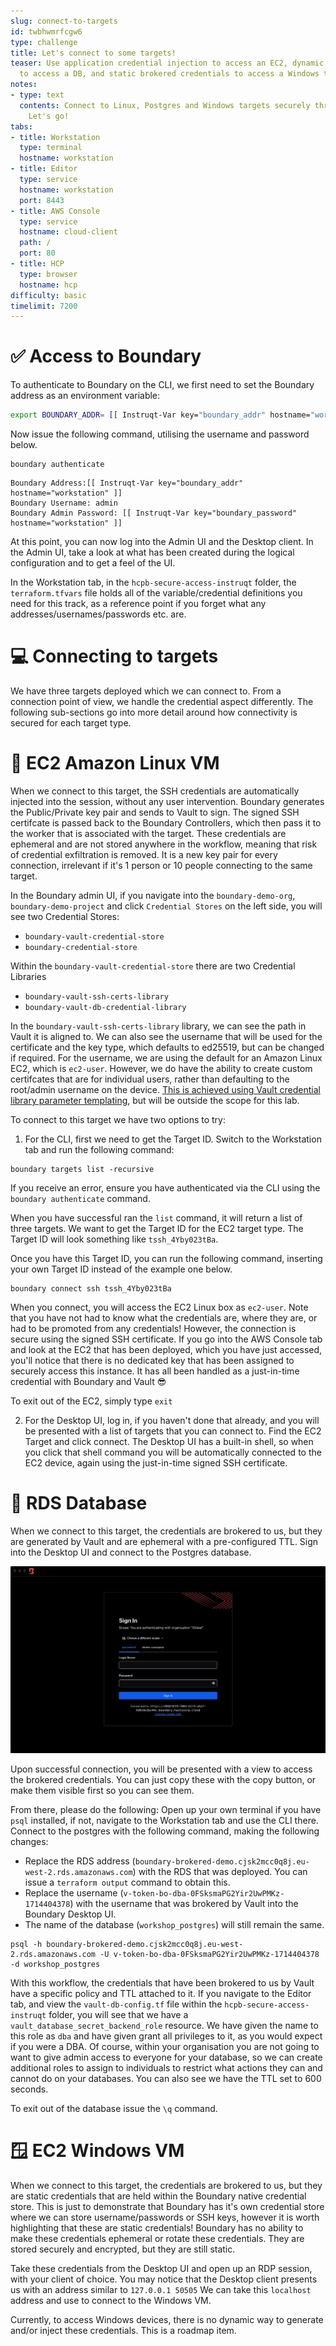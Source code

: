```yaml
---
slug: connect-to-targets
id: twbhwmrfcgw6
type: challenge
title: Let's connect to some targets!
teaser: Use application credential injection to access an EC2, dynamic brokered credentials
  to access a DB, and static brokered credentials to access a Windows target
notes:
- type: text
  contents: Connect to Linux, Postgres and Windows targets securely through Boundary.
    Let's go!
tabs:
- title: Workstation
  type: terminal
  hostname: workstation
- title: Editor
  type: service
  hostname: workstation
  port: 8443
- title: AWS Console
  type: service
  hostname: cloud-client
  path: /
  port: 80
- title: HCP
  type: browser
  hostname: hcp
difficulty: basic
timelimit: 7200
---
```


✅ Access to Boundary
===================
To authenticate to Boundary on the CLI, we first need to set the Boundary address as an environment variable:

```bash
export BOUNDARY_ADDR= [[ Instruqt-Var key="boundary_addr" hostname="workstation"]]
```


 Now issue the following command, utilising the username and password below.

```
boundary authenticate
```

```
Boundary Address:[[ Instruqt-Var key="boundary_addr" hostname="workstation" ]]
Boundary Username: admin
Boundary Admin Password: [[ Instruqt-Var key="boundary_password" hostname="workstation" ]]
```

At this point, you can now log into the Admin UI and the Desktop client. In the Admin UI, take a look at what has been created during the logical configuration and to get a feel of the UI.

In the Workstation tab, in the `hcpb-secure-access-instruqt` folder, the `terraform.tfvars` file holds all of the variable/credential definitions you need for this track, as a reference point if you forget what any addresses/usernames/passwords etc. are.

💻 Connecting to targets
=====================

We have three targets deployed which we can connect to. From a connection point of view, we handle the credential aspect differently. The following sub-sections go into more detail around how connectivity is secured for each target type.


🔑 EC2 Amazon Linux VM
====================

When we connect to this target, the SSH credentials are automatically injected into the session, without any user intervention. Boundary generates the Public/Private key pair and sends to Vault to sign. The signed SSH certifcate is passed back to the Boundary Controllers, which then pass it to the worker that is associated with the target. These credentials are ephemeral and are not stored anywhere in the workflow, meaning that risk of credential exfiltration is removed. It is a new key pair for every connection, irrelevant if it's 1 person or 10 people connecting to the same target.

In the Boundary admin UI, if you navigate into the `boundary-demo-org`, `boundary-demo-project` and click `Credential Stores` on the left side, you will see two Credential Stores:

* `boundary-vault-credential-store`
* `boundary-credential-store`

Within the `boundary-vault-credential-store` there are two Credential Libraries

* `boundary-vault-ssh-certs-library`
* `boundary-vault-db-credential-library`

In the `boundary-vault-ssh-certs-library` library, we can see the path in Vault it is aligned to. We can also see the username that will be used for the certificate and the key type, which defaults to ed25519, but can be changed if required. For the username, we are using the default for an Amazon Linux EC2, which is `ec2-user`. However, we do have the ability to create custom certifcates that are for individual users, rather than defaulting to the root/admin username on the device. [This is achieved using Vault credential library parameter templating](https://developer.hashicorp.com/boundary/docs/concepts/domain-model/credential-libraries), but will be outside the scope for this lab.

To connect to this target we have two options to try:

1. For the CLI, first we need to get the Target ID. Switch to the Workstation tab and run the following command:

```
boundary targets list -recursive
```

If you receive an error, ensure you have authenticated via the CLI using the `boundary authenticate` command.

When you have successful ran the `list` command, it will return a list of three targets. We want to get the Target ID for the EC2 target type. The Target ID will look something like `tssh_4Yby023tBa`.

Once you have this Target ID, you can run the following command, inserting your own Target ID instead of the example one below.

```
boundary connect ssh tssh_4Yby023tBa
```

When you connect, you will access the EC2 Linux box as `ec2-user`. Note that you have not had to know what the credentials are, where they are, or had to be promoted from any credentials! However, the connection is secure using the signed SSH certificate. If you go into the AWS Console tab and look at the EC2 that has been deployed, which you have just accessed, you'll notice that there is no dedicated key that has been assigned to securely access this instance. It has all been handled as a just-in-time credential with Boundary and Vault 😎

To exit out of the EC2, simply type `exit`

2. For the Desktop UI, log in, if you haven't done that already, and you will be presented with a list of targets that you can connect to. Find the EC2 Target and click connect. The Desktop UI has a built-in shell, so when you click that shell command you will be automatically connected to the EC2 device, again using the just-in-time signed SSH certificate.


💾 RDS Database
============

When we connect to this target, the credentials are brokered to us, but they are generated by Vault and are ephemeral with a pre-configured TTL. Sign into the Desktop UI and connect to the Postgres database.

![Boundary Desktop Client](../assets/desktop-ui.png)

Upon successful connection, you will be presented with a view to access the brokered credentials. You can just copy these with the copy button, or make them visible first so you can see them.

From there, please do the following: Open up your own terminal if you have `psql` installed, if not, navigate to the Workstation tab and use the CLI there. Connect to the postgres with the following command, making the following changes:

* Replace the RDS address (`boundary-brokered-demo.cjsk2mcc0q8j.eu-west-2.rds.amazonaws.com`) with the RDS that was deployed. You can issue a `terraform output` command to obtain this.
* Replace the username (`v-token-bo-dba-0FSksmaPG2Yir2UwPMKz-1714404378`) with the username that was brokered by Vault into the Boundary Desktop UI.
* The name of the database (`workshop_postgres`) will still remain the same.

```
psql -h boundary-brokered-demo.cjsk2mcc0q8j.eu-west-2.rds.amazonaws.com -U v-token-bo-dba-0FSksmaPG2Yir2UwPMKz-1714404378 -d workshop_postgres
```

With this workflow, the credentials that have been brokered to us by Vault have a specific policy and TTL attached to it. If you navigate to the Editor tab, and view the `vault-db-config.tf` file within the `hcpb-secure-access-instruqt` folder, you will see that we have a `vault_database_secret_backend_role` resource. We have given the name to this role as `dba` and have given grant all privileges to it, as you would expect if you were a DBA. Of course, within your organisation you are not going to want to give admin access to everyone for your database, so we can create additional roles to assign to individuals to restrict what actions they can and cannot do on your databases. You can also see we have the TTL set to 600 seconds.

To exit out of the database issue the `\q` command.


🪟 EC2 Windows VM
==============

When we connect to this target, the credentials are brokered to us, but they are static credentials that are held within the Boundary native credential store. This is just to demonstrate that Boundary has it's own credential store where we can store username/passwords or SSH keys, however it is worth highlighting that these are static credentials! Boundary has no ability to make these credentials ephemeral or rotate these credentials. They are stored securely and encrypted, but they are still static.

Take these credentials from the Desktop UI and open up an RDP session, with your client of choice. You may notice that the Desktop client presents us with an address similar to `127.0.0.1 50505` We can take this `localhost` address and use to connect to the Windows VM.

Currently, to access Windows devices, there is no dynamic way to generate and/or inject these credentials. This is a roadmap item.
